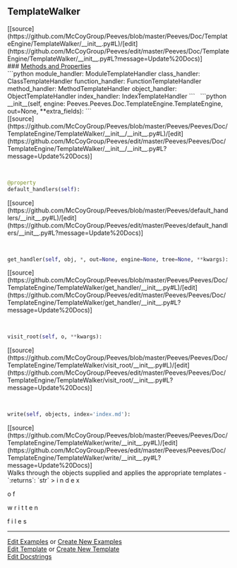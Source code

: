 ## <a id="Peeves.Doc.TemplateEngine.TemplateWalker">TemplateWalker</a> 

<div class="docs-source-link" markdown="1">
[[source](https://github.com/McCoyGroup/Peeves/blob/master/Peeves/Doc/TemplateEngine/TemplateWalker/__init__.py#L)/[edit](https://github.com/McCoyGroup/Peeves/edit/master/Peeves/Doc/TemplateEngine/TemplateWalker/__init__.py#L?message=Update%20Docs)]
</div>









<div class="collapsible-section">
 <div class="collapsible-section collapsible-section-header" markdown="1">
### <a class="collapse-link" data-toggle="collapse" href="#methods" markdown="1"> Methods and Properties</a> <a class="float-right" data-toggle="collapse" href="#methods"><i class="fa fa-chevron-down"></i></a>
 </div>
 <div class="collapsible-section collapsible-section-body collapse show" id="methods" markdown="1">
 ```python
module_handler: ModuleTemplateHandler
class_handler: ClassTemplateHandler
function_handler: FunctionTemplateHandler
method_handler: MethodTemplateHandler
object_handler: ObjectTemplateHandler
index_handler: IndexTemplateHandler
```
<a id="Peeves.Peeves.Doc.TemplateEngine.TemplateWalker.__init__" class="docs-object-method">&nbsp;</a> 
```python
__init__(self, engine: Peeves.Peeves.Doc.TemplateEngine.TemplateEngine, out=None, **extra_fields): 
```
<div class="docs-source-link" markdown="1">
[[source](https://github.com/McCoyGroup/Peeves/blob/master/Peeves/Peeves/Doc/TemplateEngine/TemplateWalker/__init__/__init__.py#L)/[edit](https://github.com/McCoyGroup/Peeves/edit/master/Peeves/Peeves/Doc/TemplateEngine/TemplateWalker/__init__/__init__.py#L?message=Update%20Docs)]
</div>


<a id="str.default_handlers" class="docs-object-method">&nbsp;</a> 
```python
@property
default_handlers(self): 
```
<div class="docs-source-link" markdown="1">
[[source](https://github.com/McCoyGroup/Peeves/blob/master/Peeves/default_handlers/__init__.py#L)/[edit](https://github.com/McCoyGroup/Peeves/edit/master/Peeves/default_handlers/__init__.py#L?message=Update%20Docs)]
</div>


<a id="Peeves.Peeves.Doc.TemplateEngine.TemplateWalker.get_handler" class="docs-object-method">&nbsp;</a> 
```python
get_handler(self, obj, *, out=None, engine=None, tree=None, **kwargs): 
```
<div class="docs-source-link" markdown="1">
[[source](https://github.com/McCoyGroup/Peeves/blob/master/Peeves/Peeves/Doc/TemplateEngine/TemplateWalker/get_handler/__init__.py#L)/[edit](https://github.com/McCoyGroup/Peeves/edit/master/Peeves/Peeves/Doc/TemplateEngine/TemplateWalker/get_handler/__init__.py#L?message=Update%20Docs)]
</div>


<a id="Peeves.Peeves.Doc.TemplateEngine.TemplateWalker.visit_root" class="docs-object-method">&nbsp;</a> 
```python
visit_root(self, o, **kwargs): 
```
<div class="docs-source-link" markdown="1">
[[source](https://github.com/McCoyGroup/Peeves/blob/master/Peeves/Peeves/Doc/TemplateEngine/TemplateWalker/visit_root/__init__.py#L)/[edit](https://github.com/McCoyGroup/Peeves/edit/master/Peeves/Peeves/Doc/TemplateEngine/TemplateWalker/visit_root/__init__.py#L?message=Update%20Docs)]
</div>


<a id="Peeves.Peeves.Doc.TemplateEngine.TemplateWalker.write" class="docs-object-method">&nbsp;</a> 
```python
write(self, objects, index='index.md'): 
```
<div class="docs-source-link" markdown="1">
[[source](https://github.com/McCoyGroup/Peeves/blob/master/Peeves/Peeves/Doc/TemplateEngine/TemplateWalker/write/__init__.py#L)/[edit](https://github.com/McCoyGroup/Peeves/edit/master/Peeves/Peeves/Doc/TemplateEngine/TemplateWalker/write/__init__.py#L?message=Update%20Docs)]
</div>
Walks through the objects supplied and applies the appropriate templates
  - `:returns`: `str`
    > i
n
d
e
x
 
o
f
 
w
r
i
t
t
e
n
 
f
i
l
e
s
 </div>
</div>











---

[Edit Examples](https://github.com/McCoyGroup/Peeves/edit/gh-pages/ci/examples/Peeves/Doc/TemplateEngine/TemplateWalker.md) or 
[Create New Examples](https://github.com/McCoyGroup/Peeves/new/gh-pages/?filename=ci/examples/Peeves/Doc/TemplateEngine/TemplateWalker.md) <br/>
[Edit Template](https://github.com/McCoyGroup/Peeves/edit/gh-pages/ci/docs/Peeves/Doc/TemplateEngine/TemplateWalker.md) or 
[Create New Template](https://github.com/McCoyGroup/Peeves/new/gh-pages/?filename=ci/docs/templates/Peeves/Doc/TemplateEngine/TemplateWalker.md) <br/>
[Edit Docstrings](https://github.com/McCoyGroup/Peeves/edit/master/Peeves/Doc/TemplateEngine/TemplateWalker/__init__.py#L?message=Update%20Docs)